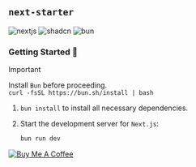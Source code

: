 ## `next-starter`

![nextjs][nextjs] ![shadcn][shadcn] ![bun][bun]

### Getting Started 🚀

> [!IMPORTANT]
> Install `Bun` before proceeding. <br> `curl -fsSL https://bun.sh/install | bash`

1. `bun install` to install all necessary dependencies.

2. Start the development server for `Next.js`:

   ```bash
   bun run dev
   ```

[![Buy Me A Coffee][coffee]](https://buymeacoffee.com/eesuhn)

<!-- Badges -->

[nextjs]: https://img.shields.io/badge/Next.js-000000?style=for-the-badge&logo=next.js&logoColor=white
[shadcn]: https://img.shields.io/badge/shadcn/ui-000000?style=for-the-badge&logo=shadcn/ui&logoColor=white
[bun]: https://img.shields.io/badge/Bun-000?logo=bun&logoColor=fff&style=for-the-badge
[coffee]: https://img.shields.io/badge/Buy%20Me%20A%20Coffee-FF813F?style=for-the-badge&logo=buy-me-a-coffee&logoColor=white
